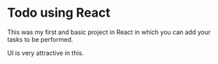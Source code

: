  # Todo using React 

This was my first and basic project in React in which you can add your tasks to be performed.   

UI is very attractive in this.

     
















































































 


   
  





 




 





 



 




 














 



















































































